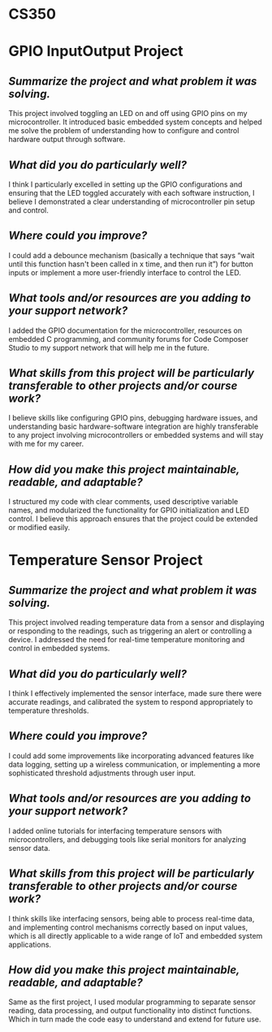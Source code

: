 # CS350
      
# **GPIO InputOutput Project**

## _Summarize the project and what problem it was solving._  
This project involved toggling an LED on and off using GPIO pins on my microcontroller. It introduced basic embedded system concepts and helped me solve the problem of understanding how to configure and control hardware output through software.

## _What did you do particularly well?_
I think I particularly excelled in setting up the GPIO configurations and ensuring that the LED toggled accurately with each software instruction, I believe I demonstrated a clear understanding of microcontroller pin setup and control.

## _Where could you improve?_
I could add a debounce mechanism (basically a technique that says “wait until this function hasn't been called in x time, and then run it”) for button inputs or implement a more user-friendly interface to control the LED.

## _What tools and/or resources are you adding to your support network?_
I added the GPIO documentation for the microcontroller, resources on embedded C programming, and community forums for Code Composer Studio to my support network that will help me in the future.

## _What skills from this project will be particularly transferable to other projects and/or course work?_
I believe skills like configuring GPIO pins, debugging hardware issues, and understanding basic hardware-software integration are highly transferable to any project involving microcontrollers or embedded systems and will stay with me for my career.

## _How did you make this project maintainable, readable, and adaptable?_
I structured my code with clear comments, used descriptive variable names, and modularized the functionality for GPIO initialization and LED control. I believe this approach ensures that the project could be extended or modified easily.

# **Temperature Sensor Project**

## _Summarize the project and what problem it was solving._
This project involved reading temperature data from a sensor and displaying or responding to the readings, such as triggering an alert or controlling a device. I addressed the need for real-time temperature monitoring and control in embedded systems.

## _What did you do particularly well?_
I think I effectively implemented the sensor interface, made sure there were accurate readings, and calibrated the system to respond appropriately to temperature thresholds.

## _Where could you improve?_
I could add some improvements like incorporating advanced features like data logging, setting up a wireless communication, or implementing a more sophisticated threshold adjustments through user input.

## _What tools and/or resources are you adding to your support network?_
I added online tutorials for interfacing temperature sensors with microcontrollers, and debugging tools like serial monitors for analyzing sensor data.

## _What skills from this project will be particularly transferable to other projects and/or course work?_
I think skills like interfacing sensors, being able to process real-time data, and implementing control mechanisms correctly based on input values, which is all directly applicable to a wide range of IoT and embedded system applications.

## _How did you make this project maintainable, readable, and adaptable?_
Same as the first project, I used modular programming to separate sensor reading, data processing, and output functionality into distinct functions. Which in turn made the code easy to understand and extend for future use.

